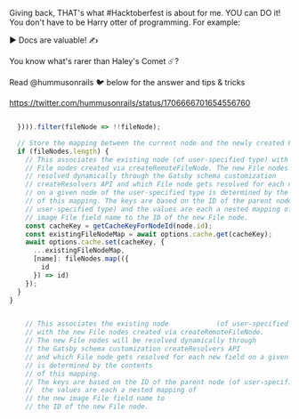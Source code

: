 Giving back, THAT's what #Hacktoberfest is about for me. YOU can DO it! You don't have to be Harry otter of programming. For example:

▶️ Docs are valuable! ✍️

You know what's rarer than Haley's Comet ☄️?

Read @hummusonrails 🐦 below for the answer and tips & tricks

https://twitter.com/hummusonrails/status/1706666701654556760

```js

  }))).filter(fileNode => !!fileNode);

  // Store the mapping between the current node and the newly created File node
  if (fileNodes.length) {
    // This associates the existing node (of user-specified type) with the new
    // File nodes created via createRemoteFileNode. The new File nodes will be
    // resolved dynamically through the Gatsby schema customization
    // createResolvers API and which File node gets resolved for each new field
    // on a given node of the user-specified type is determined by the contents
    // of this mapping. The keys are based on the ID of the parent node (of
    // user-specified type) and the values are each a nested mapping of the new
    // image File field name to the ID of the new File node.
    const cacheKey = getCacheKeyForNodeId(node.id);
    const existingFileNodeMap = await options.cache.get(cacheKey);
    await options.cache.set(cacheKey, {
      ...existingFileNodeMap,
      [name]: fileNodes.map(({
        id
      }) => id)
    });
  }
}


    // This associates the existing node            (of user-specified type)
    // with the new File nodes created via createRemoteFileNode.
    // The new File nodes will be resolved dynamically through
    // the Gatsby schema customization createResolvers API
    // and which File node gets resolved for each new field on a given node of the user-specified type
    // is determined by the contents
    // of this mapping.
    // The keys are based on the ID of the parent node (of user-specified type) and
    //  the values are each a nested mapping of
    // the new image File field name to
    // the ID of the new File node.


```